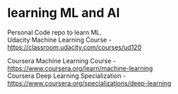 # learning ML and AI
Personal Code repo to learn ML.  
Udacity Machine Learning Course - https://classroom.udacity.com/courses/ud120
  
Coursera Machine Learning Course - https://www.coursera.org/learn/machine-learning  
Coursera Deep Learning Specialization - https://www.coursera.org/specializations/deep-learning

